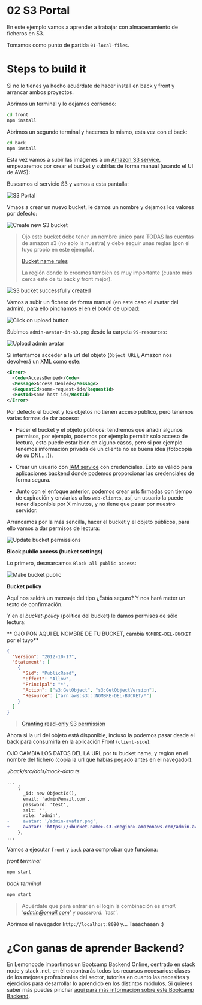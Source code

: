 # 02 S3 Portal

En este ejemplo vamos a aprender a trabajar con almacenamiento de ficheros en S3.

Tomamos como punto de partida `01-local-files`.

# Steps to build it

Si no lo tienes ya hecho acuérdate de hacer install en back y front y arrancar ambos proyectos.

Abrimos un terminal y lo dejamos corriendo:

```bash
cd front
npm install

```

Abrimos un segundo terminal y hacemos lo mismo, esta vez con el back:

```bash
cd back
npm install

```

Esta vez vamos a subir las imágenes a un [Amazon S3 service](https://aws.amazon.com/es/s3/), empezaremos por crear el bucket y subirlas de forma manual (usando el UI de AWS):

Buscamos el servicio S3 y vamos a esta pantalla:

![S3 Portal](./readme-resources/01-s3-portal.png)

Vmaos a crear un nuevo bucket, le damos un nombre y dejamos los valores por defecto:

![Create new S3 bucket](./readme-resources/02-create-s3-bucket.png)

> Ojo este bucket debe tener un nombre único para TODAS las cuentas de amazon s3 (no solo la nuestra) y debe seguir unas reglas (pon el tuyo propio en este ejemplo).
>
> [Bucket name rules](https://docs.aws.amazon.com/AmazonS3/latest/userguide/bucketnamingrules.html)
>
> La región donde lo creemos también es muy importante (cuanto más cerca este de tu back y front mejor).

![S3 bucket successfully created](./readme-resources/03-s3-bucket-successfully-created.png)

Vamos a subir un fichero de forma manual (en este caso el avatar del admin), para ello pinchamos el en el botón de upload:

![Click on upload button](./readme-resources/04-click-upload-button.png)

Subimos `admin-avatar-in-s3.png` desde la carpeta `99-resources`:

![Upload admin avatar](./readme-resources/05-upload-admin-avatar.png)

Si intentamos acceder a la url del objeto (`Object URL`), Amazon nos devolverá un XML como este:

```xml
<Error>
  <Code>AccessDenied</Code>
  <Message>Access Denied</Message>
  <RequestId>some-request-id</RequestId>
  <HostId>some-host-id</HostId>
</Error>
```

Por defecto el bucket y los objetos no tienen acceso público, pero tenemos varias formas de dar acceso:

- Hacer el bucket y el objeto públicos: tendremos que añadir algunos permisos, por ejemplo, podemos por ejemplo permitir solo acceso de lectura, esto puede estar bien en alguno casos, pero si por ejemplo tenemos información privada de un cliente no es buena idea (fotocopia de su DNI... :)).

- Crear un usuario con [IAM service](https://aws.amazon.com/iam/) con credenciales. Esto es válido para aplicaciones backend donde podemos proporcionar las credenciales de forma segura.

- Junto con el enfoque anterior, podemos crear urls firmadas con tiempo de expiración y enviarlas a los `web-clients`, así, un usuario la puede tener disponible por X minutos, y no tiene que pasar por nuestro servidor.

Arrancamos por la más sencilla, hacer el bucket y el objeto públicos, para ello vamos a dar permisos de lectura:

![Update bucket permissions](./readme-resources/06-update-bucket-permissions.png)

**Block public access (bucket settings)**

Lo primero, desmarcamos `Block all public access`:

![Make bucket public](./readme-resources/07-make-bucket-public.png)

**Bucket policy**

Aquí nos saldrá un mensaje del tipo ¿Estás seguro? Y nos hará meter un texto de confirmación.

Y en el _bucket-policy_ (política del bucket) le damos permisos de sólo lectura:

** OJO PON AQUI EL NOMBRE DE TU BUCKET, cambia `NOMBRE-DEL-BUCKET` por el tuyo**

```json
{
  "Version": "2012-10-17",
  "Statement": [
    {
      "Sid": "PublicRead",
      "Effect": "Allow",
      "Principal": "*",
      "Action": ["s3:GetObject", "s3:GetObjectVersion"],
      "Resource": ["arn:aws:s3:::NOMBRE-DEL-BUCKET/*"]
    }
  ]
}
```

> [Granting read-only S3 permission](https://docs.aws.amazon.com/AmazonS3/latest/userguide/example-bucket-policies.html#example-bucket-policies-use-case-2)

Ahora si la url del objeto está disponible, incluso la podemos pasar desde el back para consumirla en la aplicación Front (`client-side`):

OJO CAMBIA LOS DATOS DEL LA URL por tu bucket name, y region en el nombre del fichero (copia la url que habías pegado antes en el navegador):

_./back/src/dals/mock-data.ts_

```diff
...
    {
      _id: new ObjectId(),
      email: 'admin@email.com',
      password: 'test',
      salt: '',
      role: 'admin',
-     avatar: '/admin-avatar.png',
+     avatar: 'https://<bucket-name>.s3.<region>.amazonaws.com/admin-avatar-in-s3.png',
    },
...
```

Vamos a ejecutar `front` y `back` para comprobar que funciona:

_front terminal_

```bash
npm start

```

_back terminal_

```bash
npm start
```

> Acuérdate que para entrar en el login la combinación es _email: 'admin@email.com'_ y _password: 'test'_.

Abrimos el navegador `http://localhost:8080` y... Taaachaaan :)

# ¿Con ganas de aprender Backend?

En Lemoncode impartimos un Bootcamp Backend Online, centrado en stack node y stack .net, en él encontrarás todos los recursos necesarios: clases de los mejores profesionales del sector, tutorías en cuanto las necesites y ejercicios para desarrollar lo aprendido en los distintos módulos. Si quieres saber más puedes pinchar [aquí para más información sobre este Bootcamp Backend](https://lemoncode.net/bootcamp-backend#bootcamp-backend/banner).
